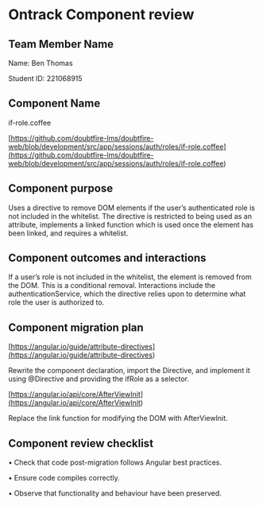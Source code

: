 # Ontrack Component review

## Team Member Name

Name: Ben Thomas

Student ID: 221068915

## Component Name

if-role.coffee

[https://github.com/doubtfire-lms/doubtfire-web/blob/development/src/app/sessions/auth/roles/if-role.coffee](<https://github.com/doubtfire-lms/doubtfire-web/blob/development/src/app/sessions/auth/roles/if-role.coffee>)

## Component purpose

Uses a directive to remove DOM elements if the user’s authenticated role is not included in the
whitelist. The directive is restricted to being used as an attribute, implements a linked function
which is used once the element has been linked, and requires a whitelist.

## Component outcomes and interactions

If a user’s role is not included in the whitelist, the element is removed from the DOM. This is a
conditional removal. Interactions include the authenticationService, which the directive relies upon
to determine what role the user is authorized to.

## Component migration plan

[https://angular.io/guide/attribute-directives](<https://angular.io/guide/attribute-directives>)

Rewrite the component declaration, import the
Directive, and implement it using @Directive and providing the ifRole as a selector.

[https://angular.io/api/core/AfterViewInit](<https://angular.io/api/core/AfterViewInit>)

Replace the link function for modifying the DOM with
AfterViewInit.

## Component review checklist

• Check that code post-migration follows Angular best practices.

• Ensure code compiles correctly.

• Observe that functionality and behaviour have been preserved.
